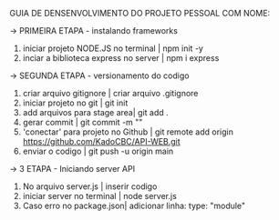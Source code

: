 GUIA DE DENSENVOLVIMENTO DO PROJETO PESSOAL COM NOME: 

-> PRIMEIRA ETAPA - instalando frameworks
1. iniciar projeto NODE.JS no terminal |  npm init -y
2. inciar a biblioteca express no server | npm i express

-> SEGUNDA ETAPA - versionamento do codigo
1. criar arquivo gitignore | criar arquivo .gitignore
2. iniciar projeto no git | git init
3. add arquivos para stage area| git add .
4. gerar commit | git commit -m ""
5. 'conectar' para projeto no Github | git remote add origin https://github.com/KadoCBC/API-WEB.git
6. enviar o codigo | git push -u origin main

-> 3 ETAPA - Iniciando server API
1. No arquivo server.js | inserir codigo
2. iniciar server no terminal | node server.js
2. Caso erro no package.json| adicionar linha: type: "module"